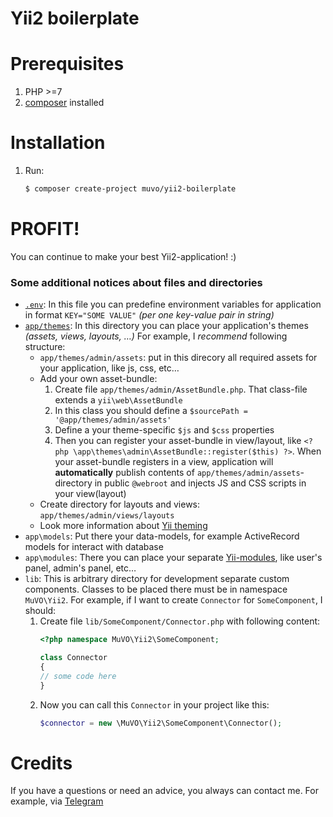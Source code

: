 Yii2 boilerplate
================

# Prerequisites

1. PHP >=7
2. [composer](https://getcomposer.org) installed

# Installation
1. Run:
	```bash
	$ composer create-project muvo/yii2-boilerplate
	```

# PROFIT!
You can continue to make your best Yii2-application! :)

### Some additional notices about files and directories
 * [`.env`](./.env): In this file you can predefine environment variables for application in format `KEY="SOME VALUE"` _(per one key-value pair in string)_
 * [`app/themes`](./app/themes): In this directory you can place your application's themes _(assets, views, layouts, …)_
    For example, I _recommend_ following structure:
      * `app/themes/admin/assets`: put in this direcory all required assets for your application, like js, css, etc…
      * Add your own asset-bundle:
        1. Create file `app/themes/admin/AssetBundle.php`. That class-file extends a `yii\web\AssetBundle`
        2. In this class you should define a `$sourcePath = '@app/themes/admin/assets'`
        3. Define a your theme-specific `$js` and `$css` properties
        4. Then you can register your asset-bundle in view/layout, like `<?php \app\themes\admin\AssetBundle::register($this) ?>`.
        When your asset-bundle registers in a view, application will **automatically** publish contents of `app/themes/admin/assets`-directory in public `@webroot` and injects JS and CSS scripts in your view(layout)
    * Create directory for layouts and views: `app/themes/admin/views/layouts`
    * Look more information about [Yii theming](http://www.yiiframework.com/doc-2.0/guide-output-theming.html)
* `app\models`: Put there your data-models, for example ActiveRecord models for interact with database
* `app\modules`: There you can place your separate [Yii-modules](http://www.yiiframework.com/doc-2.0/guide-structure-modules.html), like user's panel, admin's panel, etc…
* `lib`: This is arbitrary directory for development separate custom components. Classes to be placed there must be in namespace `MuVO\Yii2`.
    For example, if I want to create `Connector` for `SomeComponent`, I should:
    1. Create file `lib/SomeComponent/Connector.php` with following content:
        ```php
        <?php namespace MuVO\Yii2\SomeComponent;
        
        class Connector
        {
        // some code here
        }
        ```
    2. Now you can call this `Connector` in your project like this:
        ```php
        $connector = new \MuVO\Yii2\SomeComponent\Connector();
        ```

# Credits
If you have a questions or need an advice, you always can contact me. For example, via [Telegram](https://t.me/VladisMus)
